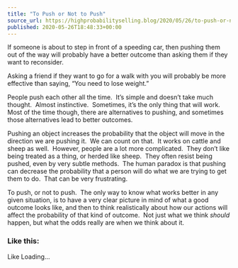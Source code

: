 ```yaml
---
title: "To Push or Not to Push"
source_url: https://highprobabilityselling.blog/2020/05/26/to-push-or-not-to-push
published: 2020-05-26T18:48:33+00:00
---
```

If someone is about to step in front of a speeding car, then pushing them out of the way will probably have a better outcome than asking them if they want to reconsider.


Asking a friend if they want to go for a walk with you will probably be more effective than saying, “You need to lose weight.”


People push each other all the time.  It’s simple and doesn’t take much thought.  Almost instinctive.  Sometimes, it’s the only thing that will work.  Most of the time though, there are alternatives to pushing, and sometimes those alternatives lead to better outcomes.


Pushing an object increases the probability that the object will move in the direction we are pushing it.  We can count on that.  It works on cattle and sheep as well.  However, people are a lot more complicated.  They don’t like being treated as a thing, or herded like sheep.  They often resist being pushed, even by very subtle methods.  The human paradox is that pushing can decrease the probability that a person will do what we are trying to get them to do.  That can be very frustrating.


To push, or not to push.  The only way to know what works better in any given situation, is to have a very clear picture in mind of what a good outcome looks like, and then to think realistically about how our actions will affect the probability of that kind of outcome.  Not just what we think *should* happen, but what the odds really are when we think about it.


### Like this:

Like Loading...
